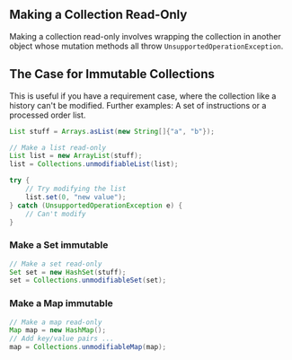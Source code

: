 ## Making a Collection Read-Only

Making a collection read-only involves wrapping the collection in another object whose
 mutation methods all throw <code>UnsupportedOperationException</code>.

## The Case for Immutable Collections 

This is useful if you have a requirement case, where the collection like a history can't be modified. 
Further examples: A set of instructions or a processed order list.

```java
List stuff = Arrays.asList(new String[]{"a", "b"});

// Make a list read-only
List list = new ArrayList(stuff);
list = Collections.unmodifiableList(list);

try {
    // Try modifying the list
    list.set(0, "new value");
} catch (UnsupportedOperationException e) {
    // Can't modify
}
```

### Make a Set immutable 

```java
// Make a set read-only
Set set = new HashSet(stuff);
set = Collections.unmodifiableSet(set);
```

### Make a Map immutable 

```java
// Make a map read-only
Map map = new HashMap();
// Add key/value pairs ...
map = Collections.unmodifiableMap(map);
```

